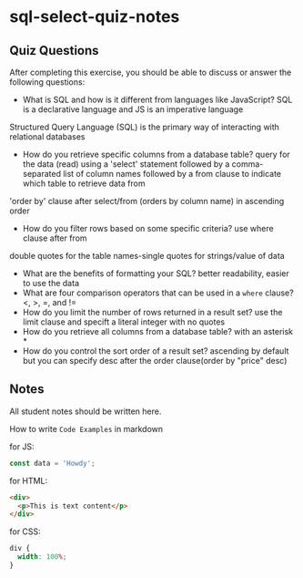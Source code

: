 # sql-select-quiz-notes

## Quiz Questions

After completing this exercise, you should be able to discuss or answer the following questions:

- What is SQL and how is it different from languages like JavaScript?
  SQL is a declarative language and JS is an imperative language

Structured Query Language (SQL) is the primary way of interacting with relational databases

- How do you retrieve specific columns from a database table?
  query for the data (read) using a 'select' statement followed by a comma-separated list of column names followed by a from clause to indicate which table to retrieve data from

'order by' clause after select/from (orders by column name) in ascending order

- How do you filter rows based on some specific criteria?
  use where clause after from

double quotes for the table names-single quotes for strings/value of data

- What are the benefits of formatting your SQL?
  better readability, easier to use the data
- What are four comparison operators that can be used in a `where` clause?
  <, >, =, and !=
- How do you limit the number of rows returned in a result set?
  use the limit clause and specift a literal integer with no quotes
- How do you retrieve all columns from a database table?
  with an asterisk \*
- How do you control the sort order of a result set?
  ascending by default but you can specify desc after the order clause(order by "price" desc)

## Notes

All student notes should be written here.

How to write `Code Examples` in markdown

for JS:

```javascript
const data = 'Howdy';
```

for HTML:

```html
<div>
  <p>This is text content</p>
</div>
```

for CSS:

```css
div {
  width: 100%;
}
```
